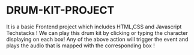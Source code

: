 # DRUM-KIT-PROJECT
It is a basic Frontend project which includes HTML,CSS  and Javascript Techstacks ! 
We can play this drum kit by clicking or typing the character displaying on each box! Any of the above action will trigger the event and plays the audio that is mapped with the corresponding box !
